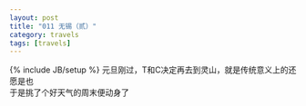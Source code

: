 ```yaml
---
layout: post
title: "011 无锡（贰）"
category: travels 
tags: [travels]
---
```

{% include JB/setup %}
元旦刚过，T和C决定再去到灵山，就是传统意义上的还愿是也  
于是挑了个好天气的周末便动身了












